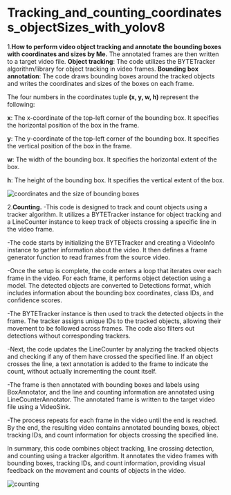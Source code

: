 # Tracking_and_counting_coordinatess_objectSizes_with_yolov8



  1.**How to perform video object tracking and annotate the bounding boxes with coordinates and sizes by Me.** The annotated frames are then written to a target video file.
**Object tracking**:  The code utilizes the BYTETracker algorithm/library for object tracking in video frames. **Bounding box annotation**: The code draws bounding boxes around the tracked objects and writes the coordinates and sizes of the boxes on each frame.

The four numbers in the coordinates tuple **(x, y, w, h)** represent the following:

**x**: The x-coordinate of the top-left corner of the bounding box. It specifies the horizontal position of the box in the frame.

**y**: The y-coordinate of the top-left corner of the bounding box. It specifies the vertical position of the box in the frame.

**w**: The width of the bounding box. It specifies the horizontal extent of the box.

**h**: The height of the bounding box. It specifies the vertical extent of the box.


![coordinates and the size of bounding boxes](https://github.com/12194916/Tracking_and_counting_coordinatess_objectSizes_with_yolov8/blob/main/coordinates.gif)


2.**Counting.**
-This code is designed to track and count objects using a tracker algorithm. It utilizes a BYTETracker instance for object tracking and a LineCounter instance to keep track of objects crossing a specific line in the video frame.

-The code starts by initializing the BYTETracker and creating a VideoInfo instance to gather information about the video. It then defines a frame generator function to read frames from the source video.

-Once the setup is complete, the code enters a loop that iterates over each frame in the video. For each frame, it performs object detection using a model. The detected objects are converted to Detections format, which includes information about the bounding box coordinates, class IDs, and confidence scores.

-The BYTETracker instance is then used to track the detected objects in the frame. The tracker assigns unique IDs to the tracked objects, allowing their movement to be followed across frames. The code also filters out detections without corresponding trackers.

-Next, the code updates the LineCounter by analyzing the tracked objects and checking if any of them have crossed the specified line. If an object crosses the line, a text annotation is added to the frame to indicate the count, without actually incrementing the count itself.

-The frame is then annotated with bounding boxes and labels using BoxAnnotator, and the line and counting information are annotated using LineCounterAnnotator. The annotated frame is written to the target video file using a VideoSink.

-The process repeats for each frame in the video until the end is reached. By the end, the resulting video contains annotated bounding boxes, object tracking IDs, and count information for objects crossing the specified line.

In summary, this code combines object tracking, line crossing detection, and counting using a tracker algorithm. It annotates the video frames with bounding boxes, tracking IDs, and count information, providing visual feedback on the movement and counts of objects in the video.

![counting](https://github.com/12194916/Tracking_and_counting_coordinatess_objectSizes_with_yolov8/blob/main/counting.gif)



